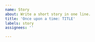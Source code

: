 ```yaml
---
name: Story
about: Write a short story in one line.
title: 'Once upon a time: TITLE'
labels: story
assignees: ''

---
```



